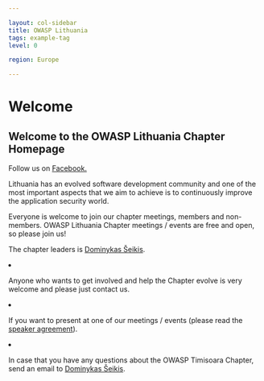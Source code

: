 ```yaml
---

layout: col-sidebar
title: OWASP Lithuania
tags: example-tag
level: 0

region: Europe

---
```

# Welcome

## Welcome to the OWASP Lithuania Chapter Homepage


Follow us on [Facebook.](https://www.facebook.com/OWASPLithuania/)

Lithuania has an evolved software development community and one of the
most important aspects that we aim to achieve is to continuously improve
the application security world.

Everyone is welcome to join our chapter meetings, members and
non-members. OWASP Lithuania Chapter meetings / events are free and
open, so please join us\!

The chapter leaders is [Dominykas Šeikis](mailto:dominykas.seikis@owasp.org).


<li>

Anyone who wants to get involved and help the Chapter evolve is very
welcome and please just contact us.

</li>

<li>

If you want to present at one of our meetings / events (please read the
[speaker agreement](https://www.owasp.org/index.php/Speaker_Agreement)).

</li>

<li>

In case that you have any questions about the OWASP Timisoara Chapter,
send an email to [Dominykas Šeikis](mailto:dominykas.seikis@owasp.org).
